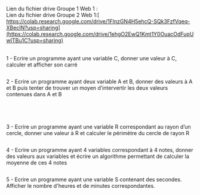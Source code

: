 
Lien du fichier drive Groupe 1 Web 1 :  <br>
Lien du fichier drive Groupe 2 Web 1:[ https://colab.research.google.com/drive/1FlnzGN4H5ehcQ-SQk3FzfVqeq-XBecIN?usp=sharing](https://colab.research.google.com/drive/1ehgO2EwQ1Kmt1Y0OuacOdFupUwITBu1C?usp=sharing) <br>

<br>
1 - Ecrire un programme ayant une variable C, donner une valeur à C, calculer et afficher son carré

```

```

2 - Ecrire un programme ayant deux variable A et B, donner des valeurs à A et B puis tenter de trouver un moyen d’intervertir les deux valeurs contenues dans A et B

```

```

```

```

```

```

```

```

3 - Ecrire un programme ayant une variable R correspondant au rayon d’un cercle, donner une valeur à R et calculer le périmètre du cercle de rayon R

```

```

4 - Ecrire un programme ayant 4 variables correspondant à 4 notes, donner des valeurs aux variables et écrire un algorithme permettant de calculer la moyenne de ces 4 notes

```

```

5 - Ecrire un programme ayant une variable S contenant des secondes. Afficher le nombre d'heures et de minutes correspondantes.

```

```
